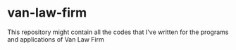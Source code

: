 # van-law-firm
This repository might contain all the codes that I've written for the programs and applications of Van Law Firm
